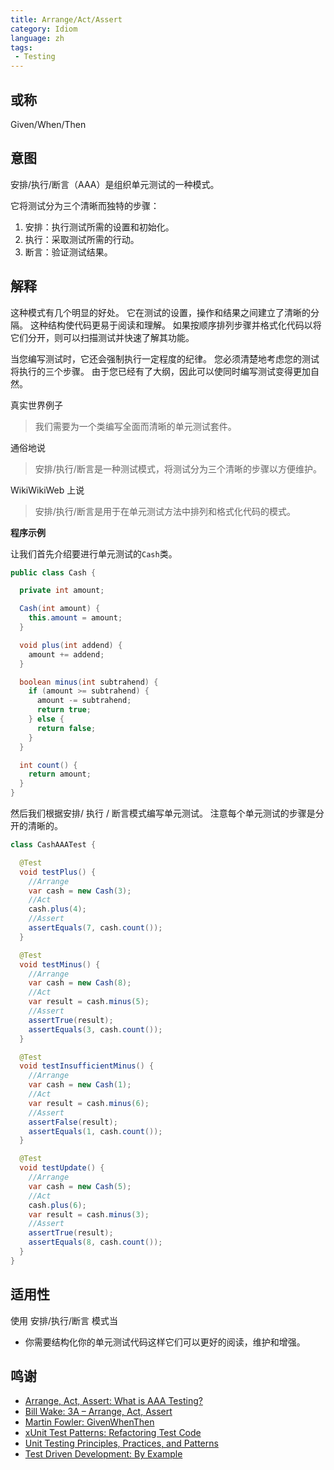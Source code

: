 ```yaml
---
title: Arrange/Act/Assert
category: Idiom
language: zh
tags:
 - Testing
---
```


## 或称

Given/When/Then

## 意图

安排/执行/断言（AAA）是组织单元测试的一种模式。

它将测试分为三个清晰而独特的步骤：

1. 安排：执行测试所需的设置和初始化。
2. 执行：采取测试所需的行动。
3. 断言：验证测试结果。

## 解释

这种模式有几个明显的好处。 它在测试的设置，操作和结果之间建立了清晰的分隔。 这种结构使代码更易于阅读和理解。 如果按顺序排列步骤并格式化代码以将它们分开，则可以扫描测试并快速了解其功能。

当您编写测试时，它还会强制执行一定程度的纪律。 您必须清楚地考虑您的测试将执行的三个步骤。 由于您已经有了大纲，因此可以使同时编写测试变得更加自然。

真实世界例子

> 我们需要为一个类编写全面而清晰的单元测试套件。

通俗地说

> 安排/执行/断言是一种测试模式，将测试分为三个清晰的步骤以方便维护。

WikiWikiWeb 上说

> 安排/执行/断言是用于在单元测试方法中排列和格式化代码的模式。

**程序示例**

让我们首先介绍要进行单元测试的`Cash`类。

```java
public class Cash {

  private int amount;

  Cash(int amount) {
    this.amount = amount;
  }

  void plus(int addend) {
    amount += addend;
  }

  boolean minus(int subtrahend) {
    if (amount >= subtrahend) {
      amount -= subtrahend;
      return true;
    } else {
      return false;
    }
  }

  int count() {
    return amount;
  }
}
```

然后我们根据安排/ 执行 / 断言模式编写单元测试。 注意每个单元测试的步骤是分开的清晰的。

```java
class CashAAATest {

  @Test
  void testPlus() {
    //Arrange
    var cash = new Cash(3);
    //Act
    cash.plus(4);
    //Assert
    assertEquals(7, cash.count());
  }

  @Test
  void testMinus() {
    //Arrange
    var cash = new Cash(8);
    //Act
    var result = cash.minus(5);
    //Assert
    assertTrue(result);
    assertEquals(3, cash.count());
  }

  @Test
  void testInsufficientMinus() {
    //Arrange
    var cash = new Cash(1);
    //Act
    var result = cash.minus(6);
    //Assert
    assertFalse(result);
    assertEquals(1, cash.count());
  }

  @Test
  void testUpdate() {
    //Arrange
    var cash = new Cash(5);
    //Act
    cash.plus(6);
    var result = cash.minus(3);
    //Assert
    assertTrue(result);
    assertEquals(8, cash.count());
  }
}
```

## 适用性

使用 安排/执行/断言 模式当

* 你需要结构化你的单元测试代码这样它们可以更好的阅读，维护和增强。

## 鸣谢

* [Arrange, Act, Assert: What is AAA Testing?](https://blog.ncrunch.net/post/arrange-act-assert-aaa-testing.aspx)
* [Bill Wake: 3A – Arrange, Act, Assert](https://xp123.com/articles/3a-arrange-act-assert/)
* [Martin Fowler: GivenWhenThen](https://martinfowler.com/bliki/GivenWhenThen.html)
* [xUnit Test Patterns: Refactoring Test Code](https://www.amazon.com/gp/product/0131495054/ref=as_li_qf_asin_il_tl?ie=UTF8&tag=javadesignpat-20&creative=9325&linkCode=as2&creativeASIN=0131495054&linkId=99701e8f4af2f7e8dd50d720c9b63dbf)
* [Unit Testing Principles, Practices, and Patterns](https://www.amazon.com/gp/product/1617296279/ref=as_li_qf_asin_il_tl?ie=UTF8&tag=javadesignpat-20&creative=9325&linkCode=as2&creativeASIN=1617296279&linkId=74c75cf22a63c3e4758ae08aa0a0cc35)
* [Test Driven Development: By Example](https://www.amazon.com/gp/product/0321146530/ref=as_li_qf_asin_il_tl?ie=UTF8&tag=javadesignpat-20&creative=9325&linkCode=as2&creativeASIN=0321146530&linkId=5c63a93d8c1175b84ca5087472ef0e05)
